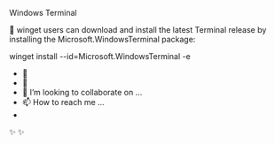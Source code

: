 	
Windows Terminal

👋 winget users can download and install the latest Terminal release by installing the Microsoft.WindowsTerminal package:

winget install --id=Microsoft.WindowsTerminal -e
- 👀 
- 🌱 
- 💞️ I’m looking to collaborate on ...
- 📫 How to reach me ...
- 

✨  ✨ 